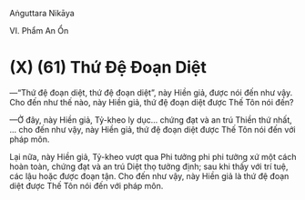 Aṅguttara Nikāya

VI. Phẩm An Ổn

# (X) (61) Thứ Ðệ Ðoạn Diệt

—“Thứ đệ đoạn diệt, thứ đệ đoạn diệt”, này Hiền giả, được nói đến như vậy. Cho đến như thế nào, này Hiền giả, thứ đệ đoạn diệt được Thế Tôn nói đến?

—Ở đây, này Hiền giả, Tỷ-kheo ly dục... chứng đạt và an trú Thiền thứ nhất, ... cho đến như vậy, này Hiền giả, thứ đệ đoạn diệt được Thế Tôn nói đến với pháp môn.

Lại nữa, này Hiền giả, Tỷ-kheo vượt qua Phi tưởng phi phi tưởng xứ một cách hoàn toàn, chứng đạt và an trú Diệt thọ tưởng định; sau khi thấy với trí tuệ, các lậu hoặc được đoạn tận. Cho đến như vậy, này Hiền giả là thứ đệ đoạn diệt được Thế Tôn nói đến với pháp môn.

